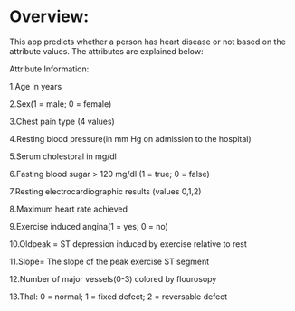 
# Overview:

This app predicts whether a person has heart disease or not based on the attribute values. The attributes are explained below:

Attribute Information:

1.Age in years

2.Sex(1 = male; 0 = female)

3.Chest pain type (4 values)

4.Resting blood pressure(in mm Hg on admission to the hospital)

5.Serum cholestoral in mg/dl

6.Fasting blood sugar > 120 mg/dl (1 = true; 0 = false)

7.Resting electrocardiographic results (values 0,1,2)

8.Maximum heart rate achieved

9.Exercise induced angina(1 = yes; 0 = no)

10.Oldpeak = ST depression induced by exercise relative to rest

11.Slope= The slope of the peak exercise ST segment

12.Number of major vessels(0-3) colored by flourosopy

13.Thal: 0 = normal; 1 = fixed defect; 2 = reversable defect
